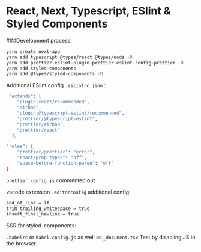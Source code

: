 # React, Next, Typescript, ESlint & Styled Components

###Development process:

```bash
yarn create next-app
yarn add typescript @types/react @types/node -D
yarn add prettier eslint-plugin-prettier eslint-config-prettier -D
yarn add styled-components
yarn add @types/styled-components -D
```

Additional ESlint config `.eslintrc.json` :

```bash
 "extends": [
    "plugin:react/recommended",
    "airbnb",
    "plugin:@typescript-eslint/recommended",
    "prettier/@typescript-eslint",
    "prettier/airbnb",
    "prettier/react"
  ],

"rules": {
    "prettier/prettier": "error",
    "react/prop-types": "off",
    "space-before-function-paren": "off"
}
```

`prettier.config.js` commented out

vscode extension `.editorconfig` additional config:

```bash
end_of_line = lf
trim_trailing_whitespace = true
insert_final_newline = true
```

SSR for styled-components:

`.babelrc` or `babel.config.js` as well as `_document.tsx`
Test by disabling JS in the browser.
